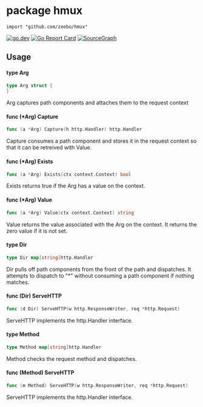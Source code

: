 # package hmux

`import "github.com/zeebo/hmux"`

<p>
  <a href="https://pkg.go.dev/github.com/zeebo/hmux"><img src="https://img.shields.io/badge/doc-reference-007d9b?logo=go&style=flat-square" alt="go.dev" /></a>
  <a href="https://goreportcard.com/report/github.com/zeebo/hmux"><img src="https://goreportcard.com/badge/github.com/zeebo/hmux?style=flat-square" alt="Go Report Card" /></a>
  <a href="https://sourcegraph.com/github.com/zeebo/hmux?badge"><img src="https://sourcegraph.com/github.com/zeebo/hmux/-/badge.svg?style=flat-square" alt="SourceGraph" /></a>
</p>



## Usage

#### type Arg

```go
type Arg struct {
}
```

Arg captures path components and attaches them to the request context

#### func (*Arg) Capture

```go
func (a *Arg) Capture(h http.Handler) http.Handler
```
Capture consumes a path component and stores it in the request context so that
it can be retreived with Value.

#### func (*Arg) Exists

```go
func (a *Arg) Exists(ctx context.Context) bool
```
Exists returns true if the Arg has a value on the context.

#### func (*Arg) Value

```go
func (a *Arg) Value(ctx context.Context) string
```
Value returns the value associated with the Arg on the context. It returns the
zero value if it is not set.

#### type Dir

```go
type Dir map[string]http.Handler
```

Dir pulls off path components from the front of the path and dispatches. It
attempts to dispatch to "*" without consuming a path component if nothing
matches.

#### func (Dir) ServeHTTP

```go
func (d Dir) ServeHTTP(w http.ResponseWriter, req *http.Request)
```
ServeHTTP implements the http.Handler interface.

#### type Method

```go
type Method map[string]http.Handler
```

Method checks the request method and dispatches.

#### func (Method) ServeHTTP

```go
func (m Method) ServeHTTP(w http.ResponseWriter, req *http.Request)
```
ServeHTTP implements the http.Handler interface.

